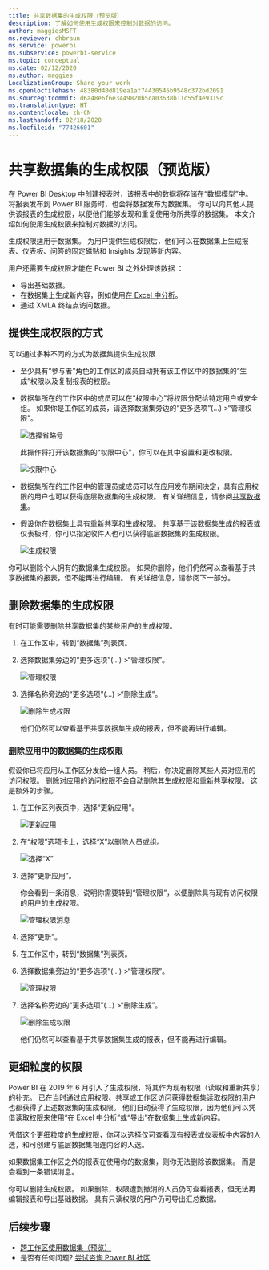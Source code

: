 ```yaml
---
title: 共享数据集的生成权限（预览版）
description: 了解如何使用生成权限来控制对数据的访问。
author: maggiesMSFT
ms.reviewer: chbraun
ms.service: powerbi
ms.subservice: powerbi-service
ms.topic: conceptual
ms.date: 02/12/2020
ms.author: maggies
LocalizationGroup: Share your work
ms.openlocfilehash: 48380d40d819ea1af74430546b9548c372bd2091
ms.sourcegitcommit: d6a48e6f6e3449820b5ca03638b11c55f4e9319c
ms.translationtype: HT
ms.contentlocale: zh-CN
ms.lasthandoff: 02/18/2020
ms.locfileid: "77426601"
---
```

# <a name="build-permission-for-shared-datasets-preview"></a>共享数据集的生成权限（预览版）

在 Power BI Desktop 中创建报表时，该报表中的数据将存储在“数据模型”中。 将报表发布到 Power BI 服务时，也会将数据发布为数据集。 你可以向其他人提供该报表的生成权限，以便他们能够发现和重复使用你所共享的数据集。 本文介绍如何使用生成权限来控制对数据的访问。

生成权限适用于数据集。 为用户提供生成权限后，他们可以在数据集上生成报表、仪表板、问答的固定磁贴和 Insights 发现等新内容。 

用户还需要生成权限才能在 Power BI 之外处理该数据 ：

- 导出基础数据。
- 在数据集上生成新内容，例如使用[在 Excel 中分析](service-analyze-in-excel.md)。
- 通过 XMLA 终结点访问数据。

## <a name="ways-to-give-build-permission"></a>提供生成权限的方式

可以通过多种不同的方式为数据集提供生成权限：

- 至少具有“参与者”角色的工作区的成员自动拥有该工作区中的数据集的“生成”权限以及复制报表的权限。
 
- 数据集所在的工作区中的成员可以在“权限中心”将权限分配给特定用户或安全组。 如果你是工作区的成员，请选择数据集旁边的“更多选项”(...) >“管理权限”。

    ![选择省略号](media/service-datasets-build-permissions/power-bi-dataset-permissions-new-look.png)

    此操作将打开该数据集的“权限中心”，你可以在其中设置和更改权限。

    ![权限中心](media/service-datasets-build-permissions/power-bi-dataset-remove-permissions-no-callouts.png)

- 数据集所在的工作区中的管理员或成员可以在应用发布期间决定，具有应用权限的用户也可以获得底层数据集的生成权限。 有关详细信息，请参阅[共享数据集](service-datasets-share.md)。

- 假设你在数据集上具有重新共享和生成权限。 共享基于该数据集生成的报表或仪表板时，你可以指定收件人也可以获得底层数据集的生成权限。

    ![生成权限](media/service-datasets-build-permissions/power-bi-share-report-allow-users.png)

你可以删除个人拥有的数据集生成权限。 如果你删除，他们仍然可以查看基于共享数据集的报表，但不能再进行编辑。 有关详细信息，请参阅下一部分。

## <a name="remove-build-permission-for-a-dataset"></a>删除数据集的生成权限

有时可能需要删除共享数据集的某些用户的生成权限。 

1. 在工作区中，转到“数据集”列表页。 
1. 选择数据集旁边的“更多选项”(...) >“管理权限”。

    ![管理权限](media/service-datasets-build-permissions/power-bi-dataset-permissions-new-look.png)

1. 选择名称旁边的“更多选项”(...) >“删除生成”。

    ![删除生成权限](media/service-datasets-build-permissions/power-bi-dataset-remove-build-permissions.png)

    他们仍然可以查看基于共享数据集生成的报表，但不能再进行编辑。

### <a name="remove-build-permission-for-a-dataset-in-an-app"></a>删除应用中的数据集的生成权限

假设你已将应用从工作区分发给一组人员。 稍后，你决定删除某些人员对应用的访问权限。 删除对应用的访问权限不会自动删除其生成权限和重新共享权限。 这是额外的步骤。 

1. 在工作区列表页中，选择“更新应用”。 

    ![更新应用](media/service-datasets-build-permissions/power-bi-app-update.png)

1. 在“权限”选项卡上，选择“X”以删除人员或组。 

    ![选择“X”](media/service-datasets-build-permissions/power-bi-app-delete-user.png)
1. 选择“更新应用”。

    你会看到一条消息，说明你需要转到“管理权限”，以便删除具有现有访问权限的用户的生成权限。 

    ![管理权限消息](media/service-datasets-build-permissions/power-bi-dataset-app-remove-message.png)

1. 选择“更新”。

1. 在工作区中，转到“数据集”列表页。 
1. 选择数据集旁边的“更多选项”(...) >“管理权限”。

    ![管理权限](media/service-datasets-build-permissions/power-bi-dataset-permissions-new-look.png)

1. 选择名称旁边的“更多选项”(...) >“删除生成”。

    ![删除生成权限](media/service-datasets-build-permissions/power-bi-dataset-remove-build-permissions.png)

    他们仍然可以查看基于共享数据集生成的报表，但不能再进行编辑。

## <a name="more-granular-permissions"></a>更细粒度的权限

Power BI 在 2019 年 6 月引入了生成权限，将其作为现有权限（读取和重新共享）的补充。 已在当时通过应用权限、共享或工作区访问获得数据集读取权限的用户也都获得了上述数据集的生成权限。 他们自动获得了生成权限，因为他们可以凭借读取权限来使用“在 Excel 中分析”或“导出”在数据集上生成新内容。

凭借这个更细粒度的生成权限，你可以选择仅可查看现有报表或仪表板中内容的人选，和可创建与底层数据集相连内容的人选。

如果数据集工作区之外的报表在使用你的数据集，则你无法删除该数据集。 而是会看到一条错误消息。

你可以删除生成权限。 如果删除，权限遭到撤消的人员仍可查看报表，但无法再编辑报表和导出基础数据。 具有只读权限的用户仍可导出汇总数据。 

## <a name="next-steps"></a>后续步骤

- [跨工作区使用数据集（预览）](service-datasets-across-workspaces.md)
- 是否有任何问题? [尝试咨询 Power BI 社区](https://community.powerbi.com/)

